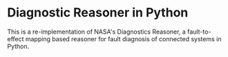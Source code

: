 # Diagnostic Reasoner in Python

This is a re-implementation of NASA's Diagnostics Reasoner, a fault-to-effect mapping based reasoner for fault diagnosis of connected systems in Python.

